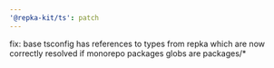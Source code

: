 ```yaml
---
'@repka-kit/ts': patch
---
```


fix: base tsconfig has references to types from repka which are now correctly
resolved if monorepo packages globs are packages/\*
